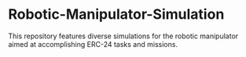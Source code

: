 # Robotic-Manipulator-Simulation
This repository features diverse simulations for the robotic manipulator aimed at accomplishing ERC-24 tasks and missions.
